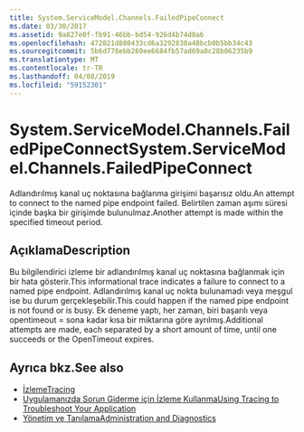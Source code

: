 ```yaml
---
title: System.ServiceModel.Channels.FailedPipeConnect
ms.date: 03/30/2017
ms.assetid: 9a827e0f-fb91-46bb-bd54-926d4b74d8a6
ms.openlocfilehash: 472821d880433cd6a3292838a48bcb0b5bb34c43
ms.sourcegitcommit: 5b6d778ebb269ee6684fb57ad69a8c28b06235b9
ms.translationtype: MT
ms.contentlocale: tr-TR
ms.lasthandoff: 04/08/2019
ms.locfileid: "59152301"
---
```

# <a name="systemservicemodelchannelsfailedpipeconnect"></a><span data-ttu-id="96f9d-102">System.ServiceModel.Channels.FailedPipeConnect</span><span class="sxs-lookup"><span data-stu-id="96f9d-102">System.ServiceModel.Channels.FailedPipeConnect</span></span>
<span data-ttu-id="96f9d-103">Adlandırılmış kanal uç noktasına bağlanma girişimi başarısız oldu.</span><span class="sxs-lookup"><span data-stu-id="96f9d-103">An attempt to connect to the named pipe endpoint failed.</span></span> <span data-ttu-id="96f9d-104">Belirtilen zaman aşımı süresi içinde başka bir girişimde bulunulmaz.</span><span class="sxs-lookup"><span data-stu-id="96f9d-104">Another attempt is made within the specified timeout period.</span></span>  
  
## <a name="description"></a><span data-ttu-id="96f9d-105">Açıklama</span><span class="sxs-lookup"><span data-stu-id="96f9d-105">Description</span></span>  
 <span data-ttu-id="96f9d-106">Bu bilgilendirici izleme bir adlandırılmış kanal uç noktasına bağlanmak için bir hata gösterir.</span><span class="sxs-lookup"><span data-stu-id="96f9d-106">This informational trace indicates a failure to connect to a named pipe endpoint.</span></span> <span data-ttu-id="96f9d-107">Adlandırılmış kanal uç nokta bulunamadı veya meşgul ise bu durum gerçekleşebilir.</span><span class="sxs-lookup"><span data-stu-id="96f9d-107">This could happen if the named pipe endpoint is not found or is busy.</span></span> <span data-ttu-id="96f9d-108">Ek deneme yaptı, her zaman, biri başarılı veya opentimeout = sona kadar kısa bir miktarına göre ayrılmış.</span><span class="sxs-lookup"><span data-stu-id="96f9d-108">Additional attempts are made, each separated by a short amount of time, until one succeeds or the OpenTimeout expires.</span></span>  
  
## <a name="see-also"></a><span data-ttu-id="96f9d-109">Ayrıca bkz.</span><span class="sxs-lookup"><span data-stu-id="96f9d-109">See also</span></span>

- [<span data-ttu-id="96f9d-110">İzleme</span><span class="sxs-lookup"><span data-stu-id="96f9d-110">Tracing</span></span>](../../../../../docs/framework/wcf/diagnostics/tracing/index.md)
- [<span data-ttu-id="96f9d-111">Uygulamanızda Sorun Giderme için İzleme Kullanma</span><span class="sxs-lookup"><span data-stu-id="96f9d-111">Using Tracing to Troubleshoot Your Application</span></span>](../../../../../docs/framework/wcf/diagnostics/tracing/using-tracing-to-troubleshoot-your-application.md)
- [<span data-ttu-id="96f9d-112">Yönetim ve Tanılama</span><span class="sxs-lookup"><span data-stu-id="96f9d-112">Administration and Diagnostics</span></span>](../../../../../docs/framework/wcf/diagnostics/index.md)
